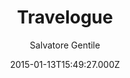 ---
title: Travelogue
github: https://github.com/SalGnt/Travelogue
demo: https://salgnt.github.io/Travelogue/
author: Salvatore Gentile
ssg:
  - Jekyll
cms:
  - No Cms
date: 2015-01-13T15:49:27.000Z
description: >-
  A minimal, single-column Jekyll theme that provides an immersive read
  experience for your readers.
stale: false
---